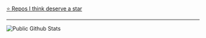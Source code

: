 [⭐️ Repos I think deserve a star](https://github.com/JosXa/awesome-stars)

---



![Public Github Stats](https://github-readme-stats.vercel.app/api?username=JosXa&show_icons=true&hide_border=false)








<!--
### Hi there 👋

Here are some ideas to get you started:

- 🔭 I’m currently working on ...
- 🌱 I’m currently learning ...
- 👯 I’m looking to collaborate on ...
- 🤔 I’m looking for help with ...
- 💬 Ask me about ...
- 📫 How to reach me: ...
- 😄 Pronouns: ...
- ⚡ Fun fact: ...
-->
